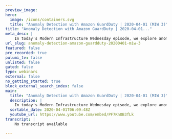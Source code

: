 ```yaml
---
preview_image:
hero:
  image: /icons/containers.svg
  title: "Anomaly Detection with Amazon GuardDuty | 2020-04-01 (MIW 3)"
title: "Anomaly Detection with Amazon GuardDuty | 2020-04-01..."
meta_desc: |
    In today's Modern Infrastructure Wednesday episode, we explore anomaly detection through Amazon GuardDuty. Code for this episode available at: http...
url_slug: anomaly-detection-amazon-guardduty-20200401-miw-3
featured: false
pre_recorded: true
pulumi_tv: false
unlisted: false
gated: false
type: webinars
external: false
no_getting_started: true
block_external_search_index: false
main:
  title: "Anomaly Detection with Amazon GuardDuty | 2020-04-01 (MIW 3)"
  description: |
    In today's Modern Infrastructure Wednesday episode, we explore anomaly detection through Amazon GuardDuty. Code for this episode available at: https://github.com/pulumi/pulumitv/tree/master/modern-infrastructure-wednesday/2020-04-01  The examples are in TypeScript but Pulumi makes it easy to stand up infrastructure in your favorite languages including Python, JavaScript, Go, and .NET - saving time over legacy tools like CloudFormation and Terraform. https://www.pulumi.com/docs/get-started/?utm_campaign=PulumiTV&utm_source=youtube.com&utm_medium=video  This is the first of a two part series. Next time, we'll cover anomaly detection via CloudWatch alarms.
  sortable_date: 2020-04-01T06:09:48Z
  youtube_url: https://www.youtube.com/embed/PF7KnOB3fLk
transcript: |
    No transcript available

---
```

